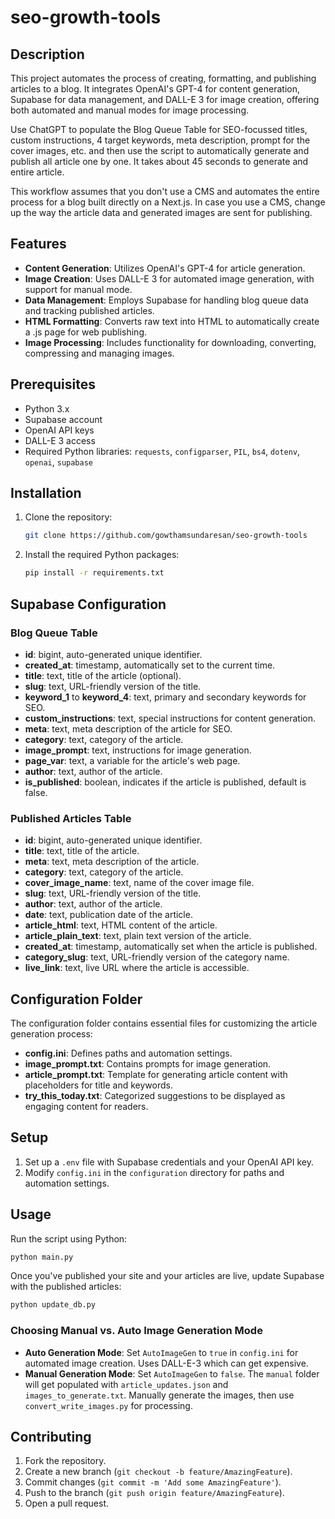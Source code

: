 # seo-growth-tools

## Description

This project automates the process of creating, formatting, and publishing articles to a blog. It integrates OpenAI's GPT-4 for content generation, Supabase for data management, and DALL-E 3 for image creation, offering both automated and manual modes for image processing.

Use ChatGPT to populate the Blog Queue Table for SEO-focussed titles, custom instructions, 4 target keywords, meta description, prompt for the cover images, etc. and then use the script to automatically generate and publish all article one by one. It takes about 45 seconds to generate and entire article.

This workflow assumes that you don't use a CMS and automates the entire process for a blog built directly on a Next.js. In case you use a CMS, change up the way the article data and generated images are sent for publishing.

## Features

- **Content Generation**: Utilizes OpenAI's GPT-4 for article generation.
- **Image Creation**: Uses DALL-E 3 for automated image generation, with support for manual mode.
- **Data Management**: Employs Supabase for handling blog queue data and tracking published articles.
- **HTML Formatting**: Converts raw text into HTML to automatically create a .js page for web publishing.
- **Image Processing**: Includes functionality for downloading, converting, compressing and managing images.

## Prerequisites

- Python 3.x
- Supabase account
- OpenAI API keys
- DALL-E 3 access
- Required Python libraries: `requests`, `configparser`, `PIL`, `bs4`, `dotenv`, `openai`, `supabase`

## Installation

1. Clone the repository:
   ```bash
   git clone https://github.com/gowthamsundaresan/seo-growth-tools
   ```
2. Install the required Python packages:
   ```bash
   pip install -r requirements.txt
   ```

## Supabase Configuration

### Blog Queue Table

- **id**: bigint, auto-generated unique identifier.
- **created_at**: timestamp, automatically set to the current time.
- **title**: text, title of the article (optional).
- **slug**: text, URL-friendly version of the title.
- **keyword_1** to **keyword_4**: text, primary and secondary keywords for SEO.
- **custom_instructions**: text, special instructions for content generation.
- **meta**: text, meta description of the article for SEO.
- **category**: text, category of the article.
- **image_prompt**: text, instructions for image generation.
- **page_var**: text, a variable for the article's web page.
- **author**: text, author of the article.
- **is_published**: boolean, indicates if the article is published, default is false.

### Published Articles Table

- **id**: bigint, auto-generated unique identifier.
- **title**: text, title of the article.
- **meta**: text, meta description of the article.
- **category**: text, category of the article.
- **cover_image_name**: text, name of the cover image file.
- **slug**: text, URL-friendly version of the title.
- **author**: text, author of the article.
- **date**: text, publication date of the article.
- **article_html**: text, HTML content of the article.
- **article_plain_text**: text, plain text version of the article.
- **created_at**: timestamp, automatically set when the article is published.
- **category_slug**: text, URL-friendly version of the category name.
- **live_link**: text, live URL where the article is accessible.

## Configuration Folder

The configuration folder contains essential files for customizing the article generation process:

- **config.ini**: Defines paths and automation settings.
- **image_prompt.txt**: Contains prompts for image generation.
- **article_prompt.txt**: Template for generating article content with placeholders for title and keywords.
- **try_this_today.txt**: Categorized suggestions to be displayed as engaging content for readers.

## Setup

1. Set up a `.env` file with Supabase credentials and your OpenAI API key.
2. Modify `config.ini` in the `configuration` directory for paths and automation settings.

## Usage

Run the script using Python:

```bash
python main.py
```

Once you've published your site and your articles are live, update Supabase with the published articles:

```bash
python update_db.py
```

### Choosing Manual vs. Auto Image Generation Mode

- **Auto Generation Mode**: Set `AutoImageGen` to `true` in `config.ini` for automated image creation. Uses DALL-E-3 which can get expensive.
- **Manual Generation Mode**: Set `AutoImageGen` to `false`. The `manual` folder will get populated with `article_updates.json` and `images_to_generate.txt`. Manually generate the images, then use `convert_write_images.py` for processing.

## Contributing

1. Fork the repository.
2. Create a new branch (`git checkout -b feature/AmazingFeature`).
3. Commit changes (`git commit -m 'Add some AmazingFeature'`).
4. Push to the branch (`git push origin feature/AmazingFeature`).
5. Open a pull request.
